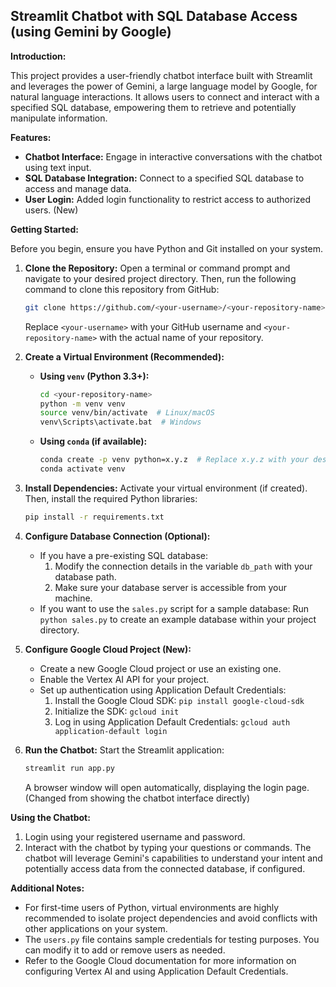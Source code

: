 ## Streamlit Chatbot with SQL Database Access (using Gemini by Google)

**Introduction:**

This project provides a user-friendly chatbot interface built with Streamlit and leverages the power of Gemini, a large language model by Google, for natural language interactions. It allows users to connect and interact with a specified SQL database, empowering them to retrieve and potentially manipulate information.

**Features:**

- **Chatbot Interface:** Engage in interactive conversations with the chatbot using text input.
- **SQL Database Integration:** Connect to a specified SQL database to access and manage data.
- **User Login:** Added login functionality to restrict access to authorized users. (New)

**Getting Started:**

Before you begin, ensure you have Python and Git installed on your system.

1. **Clone the Repository:**
   Open a terminal or command prompt and navigate to your desired project directory. Then, run the following command to clone this repository from GitHub:

   ```bash
   git clone https://github.com/<your-username>/<your-repository-name>.git
   ```

   Replace `<your-username>` with your GitHub username and `<your-repository-name>` with the actual name of your repository.

2. **Create a Virtual Environment (Recommended):**
   - **Using `venv` (Python 3.3+):**
     ```bash
     cd <your-repository-name>
     python -m venv venv
     source venv/bin/activate  # Linux/macOS
     venv\Scripts\activate.bat  # Windows
     ```
   - **Using `conda` (if available):**
     ```bash
     conda create -p venv python=x.y.z  # Replace x.y.z with your desired Python version
     conda activate venv
     ```

3. **Install Dependencies:**
   Activate your virtual environment (if created). Then, install the required Python libraries:

   ```bash
   pip install -r requirements.txt
   ```

4. **Configure Database Connection (Optional):**
   - If you have a pre-existing SQL database:
     1. Modify the connection details in the variable `db_path` with your database path.
     2. Make sure your database server is accessible from your machine.
   - If you want to use the `sales.py` script for a sample database:
     Run `python sales.py` to create an example database within your project directory.

5. **Configure Google Cloud Project (New):**
   - Create a new Google Cloud project or use an existing one.
   - Enable the Vertex AI API for your project.
   - Set up authentication using Application Default Credentials:
     1. Install the Google Cloud SDK: `pip install google-cloud-sdk`
     2. Initialize the SDK: `gcloud init`
     3. Log in using Application Default Credentials: `gcloud auth application-default login`

6. **Run the Chatbot:**
   Start the Streamlit application:

   ```bash
   streamlit run app.py
   ```

   A browser window will open automatically, displaying the login page. (Changed from showing the chatbot interface directly)

**Using the Chatbot:**

1. Login using your registered username and password.
2. Interact with the chatbot by typing your questions or commands. The chatbot will leverage Gemini's capabilities to understand your intent and potentially access data from the connected database, if configured.

**Additional Notes:**

- For first-time users of Python, virtual environments are highly recommended to isolate project dependencies and avoid conflicts with other applications on your system.
- The `users.py` file contains sample credentials for testing purposes. You can modify it to add or remove users as needed.
- Refer to the Google Cloud documentation for more information on configuring Vertex AI and using Application Default Credentials.
